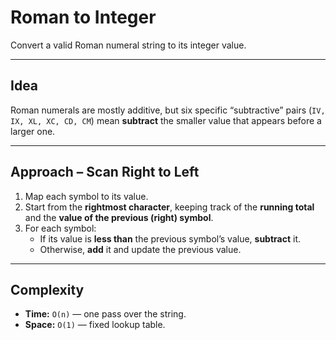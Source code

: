 # Roman to Integer

Convert a valid Roman numeral string to its integer value.

---

## Idea
Roman numerals are mostly additive, but six specific “subtractive” pairs
(`IV, IX, XL, XC, CD, CM`) mean **subtract** the smaller value that appears
before a larger one.

---

## Approach – Scan Right to Left
1. Map each symbol to its value.
2. Start from the **rightmost character**, keeping track of the **running total**
   and the **value of the previous (right) symbol**.
3. For each symbol:
   * If its value is **less than** the previous symbol’s value, **subtract** it.
   * Otherwise, **add** it and update the previous value.

---

## Complexity
* **Time:** `O(n)` — one pass over the string.
* **Space:** `O(1)` — fixed lookup table.
